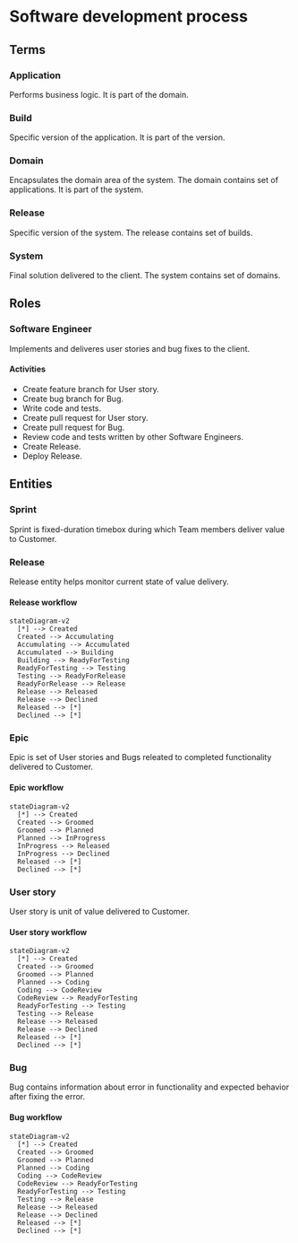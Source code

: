 # Software development process

## Terms

### Application

Performs business logic. It is part of the domain.

### Build

Specific version of the application. It is part of the version.

### Domain

Encapsulates the domain area of the system. The domain contains set of applications. It is part of the system.

### Release

Specific version of the system. The release contains set of builds.

### System

Final solution delivered to the client. The system contains set of domains.

## Roles

### Software Engineer

Implements and deliveres user stories and bug fixes to the client.

#### Activities

* Create feature branch for User story.
* Create bug branch for Bug.
* Write code and tests.
* Create pull request for User story.
* Create pull request for Bug.
* Review code and tests written by other Software Engineers.
* Create Release.
* Deploy Release.

## Entities

### Sprint

Sprint is fixed-duration timebox during which Team members deliver value to Customer.

### Release

Release entity helps monitor current state of value delivery.

#### Release workflow

``` mermaid
stateDiagram-v2
  [*] --> Created
  Created --> Accumulating
  Accumulating --> Accumulated
  Accumulated --> Building
  Building --> ReadyForTesting
  ReadyForTesting --> Testing
  Testing --> ReadyForRelease
  ReadyForRelease --> Release
  Release --> Released
  Release --> Declined
  Released --> [*]
  Declined --> [*]
```

### Epic

Epic is set of User stories and Bugs releated to completed functionality delivered to Customer.

#### Epic workflow

``` mermaid
stateDiagram-v2
  [*] --> Created
  Created --> Groomed
  Groomed --> Planned
  Planned --> InProgress
  InProgress --> Released
  InProgress --> Declined
  Released --> [*]
  Declined --> [*]
```

### User story

User story is unit of value delivered to Customer.

#### User story workflow

``` mermaid
stateDiagram-v2
  [*] --> Created
  Created --> Groomed
  Groomed --> Planned
  Planned --> Coding
  Coding --> CodeReview
  CodeReview --> ReadyForTesting
  ReadyForTesting --> Testing
  Testing --> Release
  Release --> Released
  Release --> Declined
  Released --> [*]
  Declined --> [*]
```

### Bug

Bug contains information about error in functionality and expected behavior after fixing the error.

#### Bug workflow

``` mermaid
stateDiagram-v2
  [*] --> Created
  Created --> Groomed
  Groomed --> Planned
  Planned --> Coding
  Coding --> CodeReview
  CodeReview --> ReadyForTesting
  ReadyForTesting --> Testing
  Testing --> Release
  Release --> Released
  Release --> Declined
  Released --> [*]
  Declined --> [*]
```
